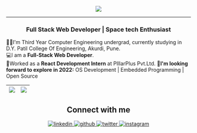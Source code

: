 <p align="center">

<img src="https://ik.imagekit.io/darshank15/Welcome_jS0zsWO3qxY.png?updatedAt=1641061079842"/>

</p>

<hr>


<h3 align="center">Full Stack Web Developer | Space tech Enthusiast</h3>

👨‍🎓I'm Third Year Computer Engineering undergrad, currently studying in D.Y. Patil College Of Engineering, Akurdi, Pune.<br />
💻I am a **Full-Stack Web Developer**.<br />
💼Worked as a **React Development Intern** at PIllarPlus Pvt.Ltd.
🎯**I'm looking forward to explore in 2022:**
OS Development | Embedded Programming | Open Source


|<img src="https://github-readme-stats.vercel.app/api?username=Darshank2002&show_icons=true&theme=tokyonight"/>|<img src="https://github-readme-streak-stats.herokuapp.com/?user=Darshank2002"/>|
|---|---|



 

 


<h2 align = "center">Connect with me</h2> 
<div align="center">
 <a href="https://www.linkedin.com/in/darshankadam15/" target="_blank">
<img src=https://img.shields.io/badge/linkedin-%231E77B5.svg?&style=for-the-badge&logo=linkedin&logoColor=white alt=linkedin style="margin-bottom: 5px;" />
</a>
<a href="https://github.com/Darshank2002" target="_blank">
<img src=https://img.shields.io/badge/github-%2324292e.svg?&style=for-the-badge&logo=github&logoColor=white alt=github style="margin-bottom: 5px;" />
</a>
<a href="https://twitter.com/DarshanSureshK4" target="_blank">
<img src=https://img.shields.io/badge/twitter-%2300acee.svg?&style=for-the-badge&logo=twitter&logoColor=white alt=twitter style="margin-bottom: 5px;" />
</a>
<a href="https://instagram.com/darshan.kadam15" target="_blank">
<img src=https://img.shields.io/badge/instagram-%238a3ab9.svg?&style=for-the-badge&logo=instagram&logoColor=white alt=instagram style="margin-bottom: 5px;" />
</a>
</div>

